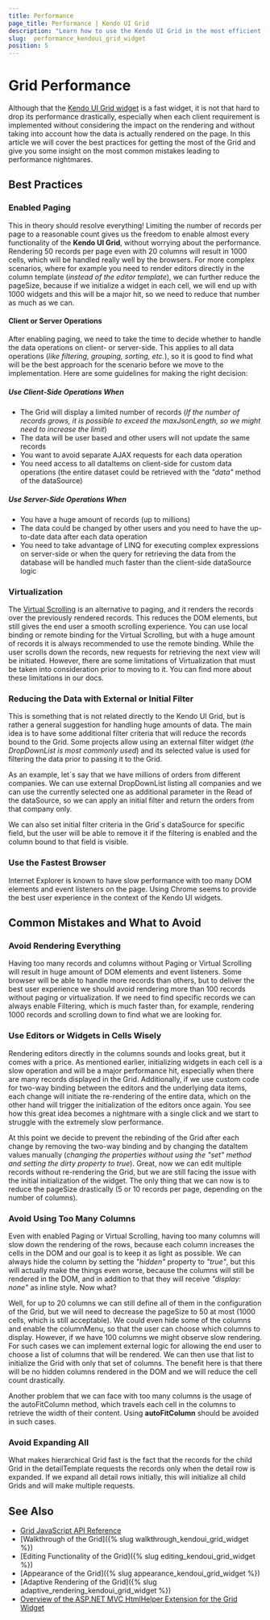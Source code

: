 ```yaml
---
title: Performance 
page_title: Performance | Kendo UI Grid
description: "Learn how to use the Kendo UI Grid in the most efficient way"
slug:  performance_kendoui_grid_widget
position: 5
---
```


# Grid Performance

Although that the [Kendo UI Grid widget](http://demos.telerik.com/kendo-ui/grid/index) is a fast widget, it is not that hard to drop its performance drastically, especially when each client requirement is implemented without considering the impact on the rendering and without taking into account how the data is actually rendered on the page. In this article we will cover the best practices for getting the most of the Grid and give you some insight on the most common mistakes leading to performance nightmares.

## Best Practices

### Enabled Paging

This in theory should resolve everything! Limiting the number of records per page to a reasonable count gives us the freedom to enable almost every functionality of the __Kendo UI Grid__, without worrying about the performance. Rendering 50 records per page even with 20 columns will result in 1000 cells, which will be handled really well by the browsers. For more complex scenarios, where for example you need to render editors directly in the column template (_instead of the editor template_), we can further reduce the pageSize, because if we initialize a widget in each cell, we will end up with 1000 widgets and this will be a major hit, so we need to reduce that number as much as we can.

#### Client or Server Operations

After enabling paging, we need to take the time to decide whether to handle the data operations on client- or server-side. This applies to all data operations (_like filtering, grouping, sorting, etc._), so it is good to find what will be the best approach for the scenario before we move to the implementation. Here are some guidelines for making the right decision:

##### Use Client-Side Operations When
* The Grid will display a limited number of records (_If the number of records grows, it is possible to exceed the maxJsonLength, so we might need to increase the limit_)
* The data will be user based and other users will not update the same records
* You want to avoid separate AJAX requests for each data operation
* You need access to all dataItems on client-side for custom data operations (the entire dataset could be retrieved with the _"data"_ method of the dataSource)

##### Use Server-Side Operations When

* You have a huge amount of records (up to millions)
* The data could be changed by other users and you need to have the up-to-date data after each data operation
* You need to take advantage of LINQ for executing complex expressions on server-side or when the query for retrieving the data from the database will be handled much faster than the client-side dataSource logic


### Virtualization

The [Virtual Scrolling](https://demos.telerik.com/kendo-ui/grid/virtualization-remote-data) is an alternative to paging, and it renders the records over the previously rendered records. This reduces the DOM elements, but still gives the end user a smooth scrolling experience. You can use local binding or remote binding for the Virtual Scrolling, but with a huge amount of records it is always recommended to use the remote binding. While the user scrolls down the records, new requests for retrieving the next view will be initiated. However, there are some limitations of Virtualization that must be taken into consideration prior to moving to it. You can find more about these limitations in our docs.

### Reducing the Data with External or Initial Filter

This is something that is not related directly to the Kendo UI Grid, but is rather a general suggestion for handling huge amounts of data. The main idea is to have some additional filter criteria that will reduce the records bound to the Grid. Some projects allow using an external filter widget (_the DropDownList is most commonly used_) and its selected value is used for filtering the data prior to passing it to the Grid.

As an example, let`s say that we have millions of orders from different companies. We can use external DropDownList listing all companies and we can use the currently selected one as additional parameter in the Read of the dataSource, so we can apply an initial filter and return the orders from that company only.

We can also set initial filter criteria in the Grid`s dataSource for specific field, but the user will be able to remove it if the filtering is enabled and the column bound to that field is visible.

### Use the Fastest Browser

Internet Explorer is known to have slow performance with too many DOM elements and event listeners on the page. Using Chrome seems to provide the best user experience in the context of the Kendo UI widgets.

## Common Mistakes and What to Avoid

### Avoid Rendering Everything

Having too many records and columns without Paging or Virtual Scrolling will result in huge amount of DOM elements and event listeners. Some browser will be able to handle more records than others, but to deliver the best user experience we should avoid rendering more than 100 records without paging or virtualization. If we need to find specific records we can always enable Filtering, which is much faster than, for example, rendering 1000 records and scrolling down to find what we are looking for.

### Use Editors or Widgets in Cells Wisely

Rendering editors directly in the columns sounds and looks great, but it comes with a price. As mentioned earlier, initializing widgets in each cell is a slow operation and will be a major performance hit, especially when there are many records displayed in the Grid. Additionally, if we use custom code for two-way binding between the editors and the underlying data items, each change will initiate the re-rendering of the entire data, which on the other hand will trigger the initialization of the editors once again. You see how this great idea becomes a nightmare with a single click and we start to struggle with the extremely slow performance.

At this point we decide to prevent the rebinding of the Grid after each change by removing the two-way binding and by changing the dataItem values manually (_changing the properties without using the "set" method and setting the dirty property to true_). Great, now we can edit multiple records without re-rendering the Grid, but we are still facing the issue with the initial initialization of the widget. The only thing that we can now is to reduce the pageSize drastically (5 or 10 records per page, depending on the number of columns).

### Avoid Using Too Many Columns

Even with enabled Paging or Virtual Scrolling, having too many columns will slow down the rendering of the rows, because each column increases the cells in the DOM and our goal is to keep it as light as possible. We can always hide the column by setting the _"hidden"_ property to _"true"_, but this will actually make the things even worse, because the columns will still be rendered in the DOM, and in addition to that they will receive _"display: none"_ as inline style. Now what?

Well, for up to 20 columns we can still define all of them in the configuration of the Grid, but we will need to decrease the pageSize to 50 at most (1000 cells, which is still acceptable). We could even hide some of the columns and enable the columnMenu, so that the user can choose which columns to display. However, if we have 100 columns we might observe slow rendering. For such cases we can implement external logic for allowing the end user to choose a list of columns that will be rendered. We can then use that list to initialize the Grid with only that set of columns. The benefit here is that there will be no hidden columns rendered in the DOM and we will reduce the cell count drastically.

Another problem that we can face with too many columns is the usage of the autoFitColumn method, which travels each cell in the columns to retrieve the width of their content. Using __autoFitColumn__ should be avoided in such cases.

### Avoid Expanding All

What makes hierarchical Grid fast is the fact that the records for the child Grid in the detailTemplate requests the records only when the detail row is expanded. If we expand all detail rows initially, this will initialize all child Grids and will make multiple requests.


## See Also

* [Grid JavaScript API Reference](/api/javascript/ui/grid)
* [Walkthrough of the Grid]({% slug walkthrough_kendoui_grid_widget %})
* [Editing Functionality of the Grid]({% slug editing_kendoui_grid_widget %})
* [Appearance of the Grid]({% slug appearance_kendoui_grid_widget %})
* [Adaptive Rendering of the Grid]({% slug adaptive_rendering_kendoui_grid_widget %})
* [Overview of the ASP.NET MVC HtmlHelper Extension for the Grid Widget](http://docs.telerik.com/aspnet-mvc/helpers/grid/overview)
